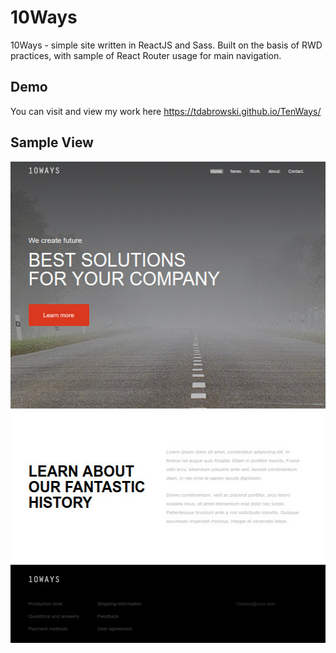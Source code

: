 # 10Ways
10Ways - simple site written in ReactJS and Sass.
Built on the basis of RWD practices, with sample of React Router usage for main navigation.

## Demo
You can visit and view my work here https://tdabrowski.github.io/TenWays/

## Sample View
<img alt="ten ways" src="images/10ways.jpg" width="520" height="770">
